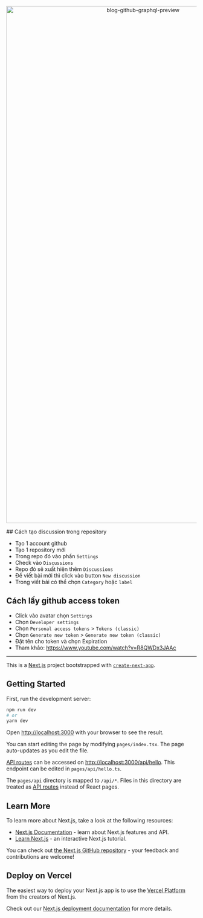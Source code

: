 <p align="center">
  <img width="708" height="1368" src="https://github.com/kentrung/blog-github-GraphQL/assets/15643762/59f608fa-95ad-4c44-be68-3812fbfba144" alt="blog-github-graphql-preview" />
</p>
## Cách tạo discussion trong repository

- Tạo 1 account github
- Tạo 1 repository mới
- Trong repo đó vào phần `Settings`
- Check vào `Discussions`
- Repo đó sẽ xuất hiện thêm `Discussions`
- Để viết bài mới thì click vào button `New discussion`
- Trong viết bài có thể chọn `Category` hoặc `label`

## Cách lấy github access token

- Click vào avatar chọn `Settings`
- Chọn `Developer settings`
- Chọn `Personal access tokens` > `Tokens (classic)`
- Chọn `Generate new token` > `Generate new token (classic)`
- Đặt tên cho token và chọn Expiration
- Tham khảo: https://www.youtube.com/watch?v=R8QWDx3JAAc

<hr />

This is a [Next.js](https://nextjs.org/) project bootstrapped with [`create-next-app`](https://github.com/vercel/next.js/tree/canary/packages/create-next-app).

## Getting Started

First, run the development server:

```bash
npm run dev
# or
yarn dev
```

Open [http://localhost:3000](http://localhost:3000) with your browser to see the result.

You can start editing the page by modifying `pages/index.tsx`. The page auto-updates as you edit the file.

[API routes](https://nextjs.org/docs/api-routes/introduction) can be accessed on [http://localhost:3000/api/hello](http://localhost:3000/api/hello). This endpoint can be edited in `pages/api/hello.ts`.

The `pages/api` directory is mapped to `/api/*`. Files in this directory are treated as [API routes](https://nextjs.org/docs/api-routes/introduction) instead of React pages.

## Learn More

To learn more about Next.js, take a look at the following resources:

- [Next.js Documentation](https://nextjs.org/docs) - learn about Next.js features and API.
- [Learn Next.js](https://nextjs.org/learn) - an interactive Next.js tutorial.

You can check out [the Next.js GitHub repository](https://github.com/vercel/next.js/) - your feedback and contributions are welcome!

## Deploy on Vercel

The easiest way to deploy your Next.js app is to use the [Vercel Platform](https://vercel.com/new?utm_medium=default-template&filter=next.js&utm_source=create-next-app&utm_campaign=create-next-app-readme) from the creators of Next.js.

Check out our [Next.js deployment documentation](https://nextjs.org/docs/deployment) for more details.
